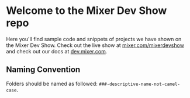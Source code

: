 # Welcome to the Mixer Dev Show repo

Here you'll find sample code and snippets of projects we have shown on the Mixer Dev Show. Check out the live show at [mixer.com/mixerdevshow](http://www.mixer.com/mixerdevshow) and check out our docs at [dev.mixer.com](http://dev.mixer.com).

## Naming Convention
Folders should be named as followed: `###-descriptive-name-not-camel-case`.
